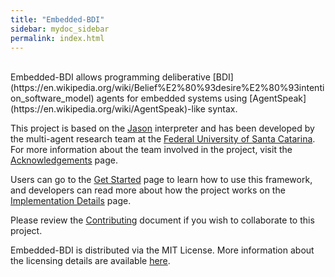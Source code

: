 ```yaml
---
title: "Embedded-BDI"
sidebar: mydoc_sidebar
permalink: index.html
---
```


<br>
Embedded-BDI allows programming deliberative [BDI](https://en.wikipedia.org/wiki/Belief%E2%80%93desire%E2%80%93intention_software_model) agents for embedded systems using [AgentSpeak](https://en.wikipedia.org/wiki/AgentSpeak)-like syntax.

This project is based on the [Jason](http://jason.sourceforge.net/wp/) interpreter and has been developed by the multi-agent research team at the [Federal University of Santa Catarina](https://en.ufsc.br/). For more information about the team involved in the project, visit the [Acknowledgements](acknowledgements.html) page.

Users can go to the [Get Started](/get_started.html) page to learn how to use this framework, and developers can read more about how the project works on the [Implementation Details](/implementation_details.html) page.

Please review the [Contributing](/guide.html) document if you wish to collaborate to this project.

Embedded-BDI is distributed via the MIT License. More information about the licensing details are available [here](/license.html).